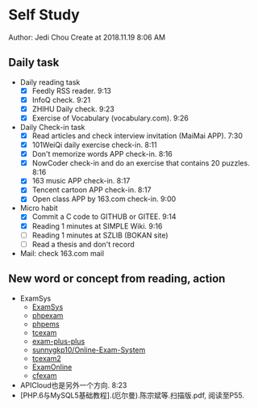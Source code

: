 # Self Study

Author: Jedi Chou
Create at 2018.11.19 8:06 AM

## Daily task

* Daily reading task
  -[x] Feedly RSS reader. 9:13
  -[x] InfoQ check. 9:21
  -[x] ZHIHU Daily check. 9:23
  -[x] Exercise of Vocabulary (vocabulary.com). 9:26

* Daily Check-in task
  -[x] Read articles and check interview invitation (MaiMai APP). 7:30
  -[x] 101WeiQi daily exercise check-in. 8:11
  -[x] Don't memorize words APP check-in. 8:16
  -[x] NowCoder check-in and do an exercise that contains 20 puzzles. 8:16
  -[x] 163 music APP check-in. 8:17
  -[x] Tencent cartoon APP check-in. 8:17
  -[x] Open class APP by 163.com check-in. 9:00

* Micro habit
  -[x] Commit a C code to GITHUB or GITEE. 9:14
  -[x] Reading 1 minutes at SIMPLE Wiki. 9:16
  -[ ] Reading 1 minutes at SZLIB (BOKAN site)
  -[ ] Read a thesis and don't record

* Mail: check 163.com mail

## New word or concept from reading, action

* ExamSys
  * [ExamSys](https://github.com/lrx0014/ExamSys)
  * [phpexam](https://sourceforge.net/projects/phpexam/)
  * [phpems](https://github.com/phpems/phpems)
  * [tcexam](https://www.oschina.net/p/tcexam/)
  * [exam-plus-plus](https://www.oschina.net/p/exam-plus-plus)
  * [sunnygkp10/Online-Exam-System](https://github.com/sunnygkp10/Online-Exam-System-)
  * [tcexam2](https://tcexam.org/)
  * [ExamOnline](https://github.com/wepeng/ExamOnline)
  * [cfexam](https://github.com/cforth/cfexam)
* APICloud也是另外一个方向. 8:23
* [PHP.6与MySQL5基础教程].(厄尔曼).陈宗斌等.扫描版.pdf, 阅读至P55.